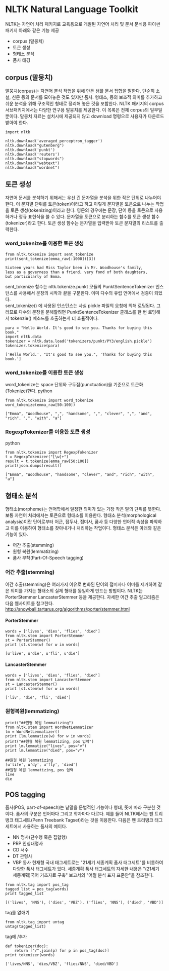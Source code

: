 # NLTK Natural Language Toolkit
NLTK는 자연어 처리 패키지로 교육용으로 개발된 자연어 처리 및 문서 분석용 파이썬 패키지
아래와 같은 기능 제공 
- corpus (말뭉치)
- 토큰 생성
- 형태소 분석
- 품사 태깅

## corpus (말뭉치)
말뭉치(corpus)는 자연어 분석 작업을 위해 만든 샘플 문서 집합을 말한다. 단순히 소설, 신문 등의 문서를 모아놓은 것도 있지만 품사. 형태소, 등의 보조적 의미를 추가하고 쉬운 분석을 위해 구조적인 형태로 정리해 놓은 것을 포함한다. NLTK 패키지의 corpus 서브패키지에서는 다양한 연구용 말뭉치를 제공한다. 이 목록은 전체 corpus의 일부일 뿐이다. 말뭉치 자료는 설치시에 제공되지 않고 download 명령으로 사용자가 다운로드 받아야 한다.
```
import nltk

nltk.download('averaged_perceptron_tagger')
nltk.download("gutenberg")
nltk.download('punkt')
nltk.download('reuters')
nltk.download("stopwords")
nltk.download("webtext")
nltk.download("wordnet")
```
## 토큰 생성
자연어 문서를 분석하기 위해서는 우선 긴 문자열을 분석을 위한 작은 단위로 나누어야 한다. 이 문자열 단위를 토큰(token)이라고 하고 이렇게 문자열을 토큰으로 나누는 작업을 토큰 생성(tokenizing)이라고 한다. 영문의 경우에는 문장, 단어 등을 토큰으로 사용하거나 정규 표현식을 쓸 수 있다.
문자열을 토큰으로 분리하는 함수를 토큰 생성 함수(tokenizer)라고 한다. 토큰 생성 함수는 문자열을 입력받아 토큰 문자열의 리스트를 출력한다.

### word_tokenize를 이용한 토큰 생성
```
from nltk.tokenize import sent_tokenize
print(sent_tokenize(emma_raw[:1000])[3])
```
```
Sixteen years had Miss Taylor been in Mr. Woodhouse's family,
less as a governess than a friend, very fond of both daughters,
but particularly of Emma.
```
sent_tokenize 함수는 nltk.tokenize.punkt 모듈의 PunktSentenceTokenizer 인스턴스를 사용해서 문장의 시작과 끝을 구분한다. 이미 다수의 유럽 언어에서 검증이 되었다.\
sent_tokenize() 에 사용된 인스턴스는 사실 pickle 파일의 요청에 의해 로딩된다. 그러므로 다수의 문장을 분해할려면 PunktSentenceTokenizer 클래스를 한 번 로딩해서 tokenzie() 메소드를 호출하는게 더 효율적이다. 
```
para = "Hello World. It's good to see you. Thanks for buying this book."
import nltk.data
tokenizer = nltk.data.load('tokenizers/punkt/PY3/english.pickle')
tokenizer.tokenize(para)
```
```
['Hello World.', "It's good to see you.", 'Thanks for buying this book.']
```
### word_tokenize를 이용한 토큰 생성
word_tokenize는 space 단위와 구두점(punctuation)을 기준으로 토큰화(Tokenize)한다.
python
```
from nltk.tokenize import word_tokenize
word_tokenize(emma_raw[50:100])
```
```
["Emma", "Woodhouse", ",", "handsome", ",", "clever", ",", "and", "rich", ",", "with", "a"]
```

### RegexpTokenizer를 이용한 토큰 생성
python
```
from nltk.tokenize import RegexpTokenizer
t = RegexpTokenizer("[\w]+")
result = t.tokenize(emma_raw[50:100])
print(json.dumps(result))
```
```
["Emma", "Woodhouse", "handsome", "clever", "and", "rich", "with", "a"]
```
## 형태소 분석
형태소(morpheme)는 언어학에서 일정한 의미가 있는 가장 작은 말의 단위를 뜻한다. 보통 자연어 처리에서는 토큰으로 형태소를 이용한다. 형태소 분석(morphological analysis)이란 단어로부터 어근, 접두사, 접미사, 품사 등 다양한 언어적 속성을 파악하고 이를 이용하여 형태소를 찾아내거나 처리하는 작업이다. 형태소 분석은 아래와 같은 기능이 있다.

- 어간 추출(stemming)
- 원형 복원(lemmatizing)
- 품사 부착(Part-Of-Speech tagging)

### 어간 추출(stemming)
어간 추출(stemming)은 여러가지 이유로 변화된 단어의 접미사나 어미를 제거하여 같은 의미를 가지는 형태소의 실제 형태를 동일하게 만드는 방법이다. NLTK는 PorterStemmer LancasterStemmer 등을 제공한다. 자세한 어간 추출 알고리즘은 다음 웹사이트를 참고한다.\
http://snowball.tartarus.org/algorithms/porter/stemmer.html
#### PorterStemmer
```
words = ['lives', 'dies', 'flies', 'died']
from nltk.stem import PorterStemmer
st = PorterStemmer()
print [st.stem(w) for w in words]
```
```
[u'live', u'die', u'fli', u'die']
```
#### LancasterStemmer
```
words = ['lives', 'dies', 'flies', 'died']
from nltk.stem import LancasterStemmer
st = LancasterStemmer()
print [st.stem(w) for w in words]
```
```
['liv', 'die', 'fli', 'died']
```
### 원형복원(lemmatizing)
```
print("##원형 복원 lemmatizing")
from nltk.stem import WordNetLemmatizer
lm = WordNetLemmatizer()
print [lm.lemmatize(w) for w in words]
print("##원형 복원 lemmatizing, pos 입력")
print lm.lemmatize("lives", pos="v")
print lm.lemmatize("died", pos="v")
```
```
##원형 복원 lemmatizing
[u'life', u'dy', u'fly', 'died']
##원형 복원 lemmatizing, pos 입력
live
die
```
## POS tagging
품사(POS, part-of-speech)는 낱말을 문법적인 기능이나 형태, 뜻에 따라 구분한 것이다. 품사의 구분은 언어마다 그리고 학자마다 다르다. 예를 들어 NLTK에서는 펜 트리뱅크 태그세트(Penn Treebank Tagset)라는 것을 이용한다. 다음은 펜 트리뱅크 태그세트에서 사용하는 품사의 예이다.
- NN 명사(단수형 혹은 집합형)
- PRP 인칭대명사
- CD 서수
- DT 관형사
- VBP 동사 현재형
국내 태그세트로는 "21세기 세종계획 품사 태그세트"를 비롯하여 다양한 품사 태그세트가 있다. 세종계획 품사 태그세트의 자세한 내용은 "(21세기 세종계획)국어 기초자료 구축" 보고서의 "어절 분석 표지 표준안"을 참조한다.
```
from nltk.tag import pos_tag
tagged_list = pos_tag(words)
print tagged_list
```
```
[('lives', 'NNS'), ('dies', 'VBZ'), ('flies', 'NNS'), ('died', 'VBD')]
```
tag를 없애기
```
from nltk.tag import untag
untag(tagged_list)
```
tag에 /추가
```
def tokenizer(doc):
	return ["/".join(p) for p in pos_tag(doc)]
print tokenizer(words)
```
```
['lives/NNS', 'dies/VBZ', 'flies/NNS', 'died/VBD']
```
